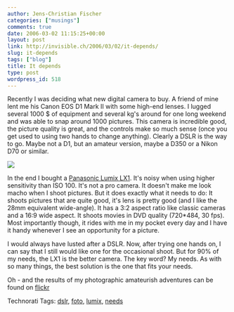 ```yaml
---
author: Jens-Christian Fischer
categories: ["musings"]
comments: true
date: 2006-03-02 11:15:25+00:00
layout: post
link: http://invisible.ch/2006/03/02/it-depends/
slug: it-depends
tags: ["blog"]
title: It depends
type: post
wordpress_id: 518
---
```


Recently I was deciding what new digital camera to buy. A friend of mine lent me his Canon EOS D1 Mark II with some high-end lenses. I lugged several 1000 $ of equipment and several kg's around for one long weekend and was able to snap around 1000 pictures. This camera is incredible good, the picture quality is great, and the controls make so much sense (once you get used to using two hands to change anything). Clearly a DSLR is the way to go. Maybe not a D1, but an amateur version, maybe a D350 or a Nikon D70 or similar.

![](http://static.flickr.com/31/100766280_bdb1f38efa_m.jpg)

In the end I bought a [Panasonic Lumix LX1][1]. It's noisy when using higher sensitivity than ISO 100. It's not a pro camera. It doesn't make me look macho when I shoot pictures. But it does exactly what it needs to do: It shoots pictures that are quite good, it's lens is pretty good (and I like the 28mm equivalent wide-angle). It has a 3:2 aspect ratio like classic cameras and a 16:9 wide aspect. It shoots movies in DVD quality (720*484, 30 fps). Most importantly though, it rides with me in my pocket every day and I have it handy whenever I see an opportunity for a picture.

I would always have lusted after a DSLR. Now, after trying one hands on, I can say that I still would like one for the occasional shoot. But for 90% of my needs, the LX1 is the better camera. The key word? My needs. As with so many things, the best solution is the one that fits your needs.

Oh - and the results of my photographic amateurish adventures can be found on [flickr][2]

[1]: http://panasonic.co.jp/pavc/global/lumix/lx1/
[2]: http://www.flickr.com/photos/jcfischer/


Technorati Tags: [dslr](http://www.technorati.com/tag/dslr), [foto](http://www.technorati.com/tag/foto), [lumix](http://www.technorati.com/tag/lumix), [needs](http://www.technorati.com/tag/needs)
